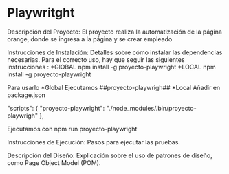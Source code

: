 # Playwritght

Descripción del Proyecto: 
El proyecto realiza la automatización de la página orange, donde se ingresa a la página y se crear empleado

Instrucciones de Instalación: Detalles sobre cómo instalar las dependencias necesarias.
Para el correcto uso, hay que seguir las siguientes instrucciones :
*GlOBAL
npm install -g proyecto-playwright
*LOCAL
npm install -g proyecto-playwright

Para usarlo
*Global
Ejecutamos ##proyecto-playwrigh##
*Local
Añadir en package.json

"scripts": {
   "proyecto-playwright":  "./node_modules/.bin/proyecto-playwrigh"
},

Ejecutamos con
npm run proyecto-playwright



Instrucciones de Ejecución: Pasos para ejecutar las pruebas.


Descripción del Diseño: Explicación sobre el uso de patrones de diseño, como Page Object Model (POM).
